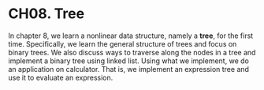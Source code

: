 # CH08. Tree

In chapter 8, we learn a nonlinear data structure, namely a **tree**, for the first time. Specifically, we learn the general structure of trees and focus on binary trees. We also discuss ways to traverse along the nodes in a tree and implement a binary tree using linked list. Using what we implement, we do an application on calculator. That is, we implement an expression tree and use it to evaluate an expression. 